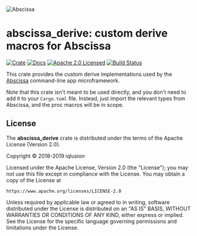 ![Abscissa](https://www.iqlusion.io/img/github/iqlusioninc/abscissa/abscissa.svg)

# abscissa_derive: custom derive macros for Abscissa

[![Crate][crate-image]][crate-link]
[![Docs][docs-image]][docs-link]
[![Apache 2.0 Licensed][license-image]][license-link]
[![Build Status][build-image]][build-link]

This crate provides the custom derive implementations used by the
[Abscissa] command-line app microframework.

Note that this crate isn't meant to be used directly, and you don't need to
add it to your `Cargo.toml` file. Instead, just import the relevant types
from Abscissa, and the proc macros will be in scope.

## License

The **abscissa_derive** crate is distributed under the terms of the
Apache License (Version 2.0).

Copyright © 2018-2019 iqlusion

Licensed under the Apache License, Version 2.0 (the "License");
you may not use this file except in compliance with the License.
You may obtain a copy of the License at

    https://www.apache.org/licenses/LICENSE-2.0

Unless required by applicable law or agreed to in writing, software
distributed under the License is distributed on an "AS IS" BASIS,
WITHOUT WARRANTIES OR CONDITIONS OF ANY KIND, either express or implied.
See the License for the specific language governing permissions and
limitations under the License.

[//]: # (badges)

[crate-image]: https://img.shields.io/crates/v/abscissa_derive.svg
[crate-link]: https://crates.io/crates/abscissa_derive
[docs-image]: https://docs.rs/abscissa/badge.svg
[docs-link]: https://docs.rs/abscissa/
[license-image]: https://img.shields.io/badge/license-Apache2.0-blue.svg
[license-link]: https://github.com/iqlusioninc/abscissa/blob/develop/LICENSE
[build-image]: https://github.com/iqlusioninc/abscissa/workflows/Rust/badge.svg?branch=develop&event=push
[build-link]: https://github.com/iqlusioninc/abscissa/actions

[//]: # (general links)

[Abscissa]: https://github.com/iqlusioninc/abscissa
